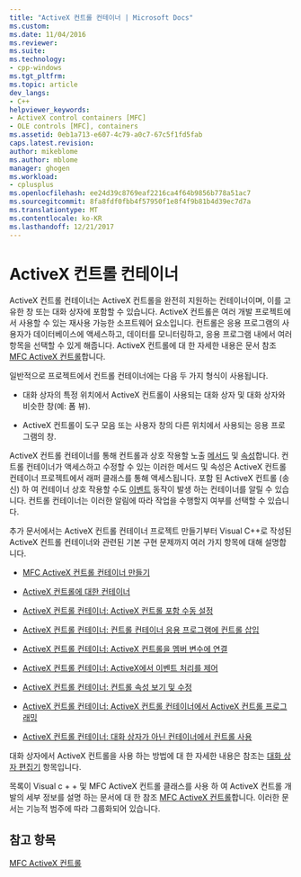 ```yaml
---
title: "ActiveX 컨트롤 컨테이너 | Microsoft Docs"
ms.custom: 
ms.date: 11/04/2016
ms.reviewer: 
ms.suite: 
ms.technology:
- cpp-windows
ms.tgt_pltfrm: 
ms.topic: article
dev_langs:
- C++
helpviewer_keywords:
- ActiveX control containers [MFC]
- OLE controls [MFC], containers
ms.assetid: 0eb1a713-e607-4c79-a0c7-67c5f1fd5fab
caps.latest.revision: 
author: mikeblome
ms.author: mblome
manager: ghogen
ms.workload:
- cplusplus
ms.openlocfilehash: ee24d39c8769eaf2216ca4f64b9856b778a51ac7
ms.sourcegitcommit: 8fa8fdf0fbb4f57950f1e8f4f9b81b4d39ec7d7a
ms.translationtype: MT
ms.contentlocale: ko-KR
ms.lasthandoff: 12/21/2017
---
```

# <a name="activex-control-containers"></a>ActiveX 컨트롤 컨테이너
ActiveX 컨트롤 컨테이너는 ActiveX 컨트롤을 완전히 지원하는 컨테이너이며, 이를 고유한 창 또는 대화 상자에 포함할 수 있습니다. ActiveX 컨트롤은 여러 개발 프로젝트에서 사용할 수 있는 재사용 가능한 소프트웨어 요소입니다. 컨트롤은 응용 프로그램의 사용자가 데이터베이스에 액세스하고, 데이터를 모니터링하고, 응용 프로그램 내에서 여러 항목을 선택할 수 있게 해줍니다. ActiveX 컨트롤에 대 한 자세한 내용은 문서 참조 [MFC ActiveX 컨트롤](../mfc/mfc-activex-controls.md)합니다.  
  
 일반적으로 프로젝트에서 컨트롤 컨테이너에는 다음 두 가지 형식이 사용됩니다.  
  
-   대화 상자의 특정 위치에서 ActiveX 컨트롤이 사용되는 대화 상자 및 대화 상자와 비슷한 창(예: 폼 뷰).  
  
-   ActiveX 컨트롤이 도구 모음 또는 사용자 창의 다른 위치에서 사용되는 응용 프로그램의 창.  
  
 ActiveX 컨트롤 컨테이너를 통해 컨트롤과 상호 작용할 노출 [메서드](../mfc/mfc-activex-controls-methods.md) 및 [속성](../mfc/mfc-activex-controls-properties.md)합니다. 컨트롤 컨테이너가 액세스하고 수정할 수 있는 이러한 메서드 및 속성은 ActiveX 컨트롤 컨테이너 프로젝트에서 래퍼 클래스를 통해 액세스됩니다. 포함 된 ActiveX 컨트롤 (송신) 하 여 컨테이너 상호 작용할 수도 [이벤트](../mfc/mfc-activex-controls-events.md) 동작이 발생 하는 컨테이너를 알릴 수 있습니다. 컨트롤 컨테이너는 이러한 알림에 따라 작업을 수행할지 여부를 선택할 수 있습니다.  
  
 추가 문서에서는 ActiveX 컨트롤 컨테이너 프로젝트 만들기부터 Visual C++로 작성된 ActiveX 컨트롤 컨테이너와 관련된 기본 구현 문제까지 여러 가지 항목에 대해 설명합니다.  
  
-   [MFC ActiveX 컨트롤 컨테이너 만들기](../mfc/reference/creating-an-mfc-activex-control-container.md)  
  
-   [ActiveX 컨트롤에 대한 컨테이너](../mfc/containers-for-activex-controls.md)  
  
-   [ActiveX 컨트롤 컨테이너: ActiveX 컨트롤 포함 수동 설정](../mfc/activex-control-containers-manually-enabling-activex-control-containment.md)  
  
-   [ActiveX 컨트롤 컨테이너: 컨트롤 컨테이너 응용 프로그램에 컨트롤 삽입](../mfc/inserting-a-control-into-a-control-container-application.md)  
  
-   [ActiveX 컨트롤 컨테이너: ActiveX 컨트롤을 멤버 변수에 연결](../mfc/activex-control-containers-connecting-an-activex-control-to-a-member-variable.md)  
  
-   [ActiveX 컨트롤 컨테이너: ActiveX에서 이벤트 처리를 제어](../mfc/activex-control-containers-handling-events-from-an-activex-control.md)  
  
-   [ActiveX 컨트롤 컨테이너: 컨트롤 속성 보기 및 수정](../mfc/activex-control-containers-viewing-and-modifying-control-properties.md)  
  
-   [ActiveX 컨트롤 컨테이너: ActiveX 컨트롤 컨테이너에서 ActiveX 컨트롤 프로그래밍](../mfc/programming-activex-controls-in-a-activex-control-container.md)  
  
-   [ActiveX 컨트롤 컨테이너: 대화 상자가 아닌 컨테이너에서 컨트롤 사용](../mfc/activex-control-containers-using-controls-in-a-non-dialog-container.md)  
  
 대화 상자에서 ActiveX 컨트롤을 사용 하는 방법에 대 한 자세한 내용은 참조는 [대화 상자 편집기](../windows/dialog-editor.md) 항목입니다.  
  
 목록이 Visual c + + 및 MFC ActiveX 컨트롤 클래스를 사용 하 여 ActiveX 컨트롤 개발의 세부 정보를 설명 하는 문서에 대 한 참조 [MFC ActiveX 컨트롤](../mfc/mfc-activex-controls.md)합니다. 이러한 문서는 기능적 범주에 따라 그룹화되어 있습니다.  
  
## <a name="see-also"></a>참고 항목  
 [MFC ActiveX 컨트롤](../mfc/mfc-activex-controls.md)

